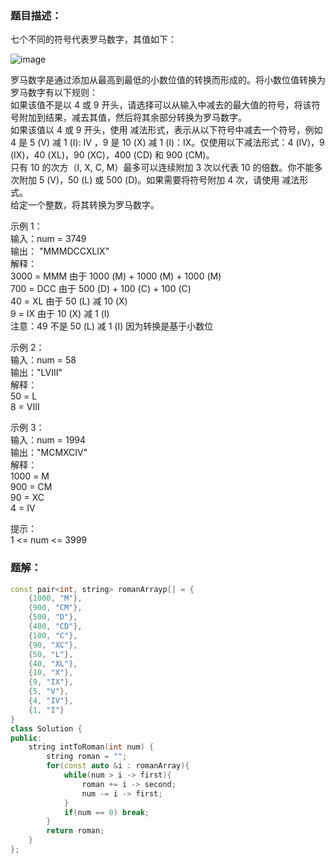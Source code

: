 ### 题目描述：
七个不同的符号代表罗马数字，其值如下：<br>

![image](https://github.com/user-attachments/assets/c6c930ac-380a-4584-8a7f-aa98cb835ab3)

罗马数字是通过添加从最高到最低的小数位值的转换而形成的。将小数位值转换为罗马数字有以下规则：<br>
如果该值不是以 4 或 9 开头，请选择可以从输入中减去的最大值的符号，将该符号附加到结果，减去其值，然后将其余部分转换为罗马数字。<br>
如果该值以 4 或 9 开头，使用 减法形式，表示从以下符号中减去一个符号，例如 4 是 5 (V) 减 1 (I): IV ，9 是 10 (X) 减 1 (I)：IX。仅使用以下减法形式：4 (IV)，9 (IX)，40 (XL)，90 (XC)，400 (CD) 和 900 (CM)。<br>
只有 10 的次方（I, X, C, M）最多可以连续附加 3 次以代表 10 的倍数。你不能多次附加 5 (V)，50 (L) 或 500 (D)。如果需要将符号附加 4 次，请使用 减法形式。<br>
给定一个整数，将其转换为罗马数字。

示例 1：<br>
输入：num = 3749<br>
输出： "MMMDCCXLIX"<br>
解释：<br>
3000 = MMM 由于 1000 (M) + 1000 (M) + 1000 (M)<br>
700 = DCC 由于 500 (D) + 100 (C) + 100 (C)<br>
40 = XL 由于 50 (L) 减 10 (X)<br>
9 = IX 由于 10 (X) 减 1 (I)<br>
注意：49 不是 50 (L) 减 1 (I) 因为转换是基于小数位

示例 2：<br>
输入：num = 58<br>
输出："LVIII"<br>
解释：<br>
50 = L<br>
8 = VIII

示例 3：<br>
输入：num = 1994<br>
输出："MCMXCIV"<br>
解释：<br>
1000 = M<br>
900 = CM<br>
90 = XC<br>
4 = IV

提示：<br>
1 <= num <= 3999

### 题解：
```c++
const pair<int, string> romanArrayp[] = {
    {1000, "M"},
    {900, "CM"},
    {500, "D"},
    {400, "CD"},
    {100, "C"},
    {90, "XC"},
    {50, "L"},
    {40, "XL"},
    {10, "X"},
    {9, "IX"},
    {5, "V"},
    {4, "IV"},
    {1, "I"}
}
class Solution {
public:
    string intToRoman(int num) {
        string roman = "";
        for(const auto &i : romanArray){
            while(num > i -> first){
                roman += i -> second;
                num -= i -> first;
            }
            if(num == 0) break;
        }
        return roman;
    }
};
```
